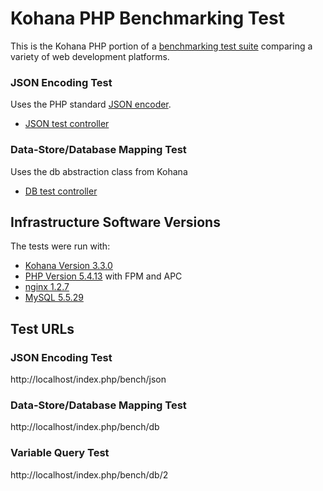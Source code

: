 # Kohana PHP Benchmarking Test

This is the Kohana PHP portion of a [benchmarking test suite](../) comparing a variety of web development platforms.

### JSON Encoding Test
Uses the PHP standard [JSON encoder](http://www.php.net/manual/en/function.json-encode.php).

* [JSON test controller](application/classes/Controller/Bench.php)


### Data-Store/Database Mapping Test
Uses the db abstraction class from Kohana

* [DB test controller](application/classes/Controller/Bench.php)


## Infrastructure Software Versions
The tests were run with:

* [Kohana Version 3.3.0](http://kohanaframework.org/)
* [PHP Version 5.4.13](http://www.php.net/) with FPM and APC
* [nginx 1.2.7](http://nginx.org/)
* [MySQL 5.5.29](https://dev.mysql.com/)

## Test URLs
### JSON Encoding Test

http://localhost/index.php/bench/json

### Data-Store/Database Mapping Test

http://localhost/index.php/bench/db

### Variable Query Test
    
http://localhost/index.php/bench/db/2
